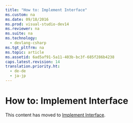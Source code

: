 ```yaml
---
title: "How to: Implement Interface"
ms.custom: na
ms.date: 09/18/2016
ms.prod: visual-studio-dev14
ms.reviewer: na
ms.suite: na
ms.technology: 
  - devlang-csharp
ms.tgt_pltfrm: na
ms.topic: article
ms.assetid: 6ad5af91-5a11-403b-bc3f-685f286b4238
caps.latest.revision: 14
translation.priority.ht: 
  - de-de
  - ja-jp
---
```

# How to: Implement Interface
This content has moved to [Implement Interface](../vs140/Implement-Interface.md).